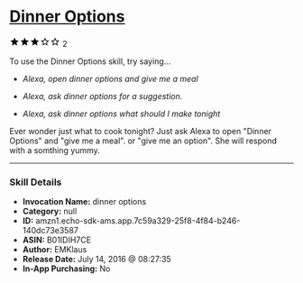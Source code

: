 # [Dinner Options](http://alexa.amazon.com/#skills/amzn1.echo-sdk-ams.app.7c59a329-25f8-4f84-b246-140dc73e3587)
![3 stars](../../images/ic_star_black_18dp_1x.png)![3 stars](../../images/ic_star_black_18dp_1x.png)![3 stars](../../images/ic_star_black_18dp_1x.png)![3 stars](../../images/ic_star_border_black_18dp_1x.png)![3 stars](../../images/ic_star_border_black_18dp_1x.png) 2

To use the Dinner Options skill, try saying...

* *Alexa, open dinner options and give me a meal*

* *Alexa, ask dinner options for a suggestion.*

* *Alexa, ask dinner options what should I make tonight*

Ever wonder just what to cook tonight?
Just ask Alexa to open "Dinner Options" and "give me a meal".
or "give me an option".
She will respond with a somthing yummy.

***

### Skill Details

* **Invocation Name:** dinner options
* **Category:** null
* **ID:** amzn1.echo-sdk-ams.app.7c59a329-25f8-4f84-b246-140dc73e3587
* **ASIN:** B01IDIH7CE
* **Author:** EMKlaus
* **Release Date:** July 14, 2016 @ 08:27:35
* **In-App Purchasing:** No
